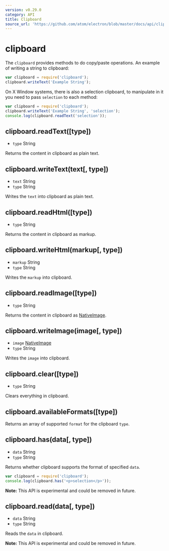 ```yaml
---
version: v0.29.0
category: API
title: Clipboard
source_url: 'https://github.com/atom/electron/blob/master/docs/api/clipboard.md'
---
```


# clipboard

The `clipboard` provides methods to do copy/paste operations. An example of
writing a string to clipboard:

```javascript
var clipboard = require('clipboard');
clipboard.writeText('Example String');
```

On X Window systems, there is also a selection clipboard, to manipulate in it
you need to pass `selection` to each method:

```javascript
var clipboard = require('clipboard');
clipboard.writeText('Example String', 'selection');
console.log(clipboard.readText('selection'));
```

## clipboard.readText([type])

* `type` String

Returns the content in clipboard as plain text.

## clipboard.writeText(text[, type])

* `text` String
* `type` String

Writes the `text` into clipboard as plain text.

## clipboard.readHtml([type])

* `type` String

Returns the content in clipboard as markup.

## clipboard.writeHtml(markup[, type])

* `markup` String
* `type` String

Writes the `markup` into clipboard.

## clipboard.readImage([type])

* `type` String

Returns the content in clipboard as [NativeImage](http://electron.atom.io/docs/v0.29.0/api/native-image).

## clipboard.writeImage(image[, type])

* `image` [NativeImage](http://electron.atom.io/docs/v0.29.0/api/native-image)
* `type` String

Writes the `image` into clipboard.

## clipboard.clear([type])

* `type` String

Clears everything in clipboard.

## clipboard.availableFormats([type])

Returns an array of supported `format` for the clipboard `type`.

## clipboard.has(data[, type])

* `data` String
* `type` String

Returns whether clipboard supports the format of specified `data`.

```javascript
var clipboard = require('clipboard');
console.log(clipboard.has('<p>selection</p>'));
```

**Note:** This API is experimental and could be removed in future.

## clipboard.read(data[, type])

* `data` String
* `type` String

Reads the `data` in clipboard.

**Note:** This API is experimental and could be removed in future.
